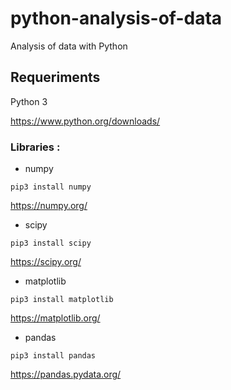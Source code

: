 # python-analysis-of-data
Analysis of data with Python

## Requeriments

Python 3

https://www.python.org/downloads/

### Libraries :

* numpy

`pip3 install numpy`

https://numpy.org/

* scipy

`pip3 install scipy`

https://scipy.org/

* matplotlib

`pip3 install matplotlib`

https://matplotlib.org/

* pandas

`pip3 install pandas`

https://pandas.pydata.org/






